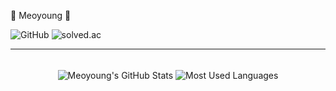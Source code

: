 <div>
  <span>
  <p>🐥 Meoyoung 🐥</p>
  <img src="https://img.shields.io/github/followers/meo-young?label=GitHub&style=social" alt="GitHub" />
  </span>
  <span>
    <img src="http://mazassumnida.wtf/api/v2/generate_badge?boj=eotn000" alt="solved.ac" />  
  </span>
</div>

<hr>
<br>

<div align="center">
  <img align="center" src="https://github-readme-stats.vercel.app/api?username=meo-young&show_icons=true&theme=radical" alt="Meoyoung's GitHub Stats" />
  <img align="center" src="https://github-readme-stats.vercel.app/api/top-langs/?username=meo-young&layout=compact&theme=radical" alt="Most Used Languages" />
</div>
